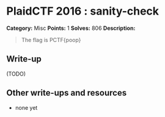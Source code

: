 # PlaidCTF 2016 : sanity-check

**Category:** Misc
**Points:** 1
**Solves:** 806
**Description:**

> The flag is PCTF{poop}

## Write-up

(TODO)

## Other write-ups and resources

* none yet
